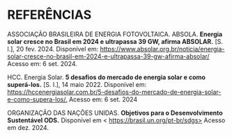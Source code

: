 # REFERÊNCIAS

ASSOCIAÇÃO BRASILEIRA DE ENERGIA FOTOVOLTAICA. ABSOLA. **Energia solar cresce no Brasil em 2024 e ultrapassa 39 GW, afirma ABSOLAR.** [S. l.], 20 fev. 2024. Disponível em: <https://www.absolar.org.br/noticia/energia-solar-cresce-no-brasil-em-2024-e-ultrapassa-39-gw-afirma-absolar/> Acesso em: 6 set. 2024.

HCC. Energia Solar. **5 desafios do mercado de energia solar e como superá-los.** [S. l.], 14 maio 2022. Disponível em: <https://hccenergiasolar.com.br/5-desafios-do-mercado-de-energia-solar-e-como-supera-los/.> Acesso em: 6 set. 2024

ORGANIZAÇÃO DAS NAÇÕES UNIDAS. **Objetivos para o Desenvolvimento Sustentável ODS.** Disponível em < https://brasil.un.org/pt-br/sdgs> Acesso em dez. 2024. 


